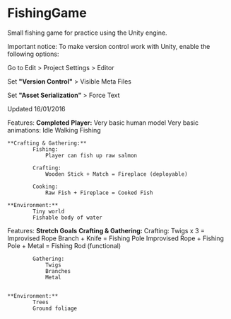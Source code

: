 # FishingGame
Small fishing game for practice using the Unity engine.

Important notice:
To make version control work with Unity, enable the following options:

Go to Edit > Project Settings > Editor

  Set **"Version Control"**  > Visible Meta Files
  
  Set **"Asset Serialization"** > Force Text

  
  
Updated 16/01/2016

Features: **Completed** 
	**Player:**
			Very basic human model
			Very basic animations:
				Idle
				Walking
				Fishing
	
	**Crafting & Gathering:**			
			Fishing:
				Player can fish up raw salmon
				
			Crafting:
				Wooden Stick + Match = Fireplace (deployable)
				
			Cooking:
				Raw Fish + Fireplace = Cooked Fish
				
	**Environment:**
			Tiny world
			Fishable body of water
			
			
Features: **Stretch Goals**
	**Crafting & Gathering:**
			Crafting:
				Twigs x 3 = Improvised Rope
				Branch + Knife = Fishing Pole
				Improvised Rope + Fishing Pole + Metal = Fishing Rod (functional)
			
			Gathering:
				Twigs
				Branches
				Metal
	
	
	**Environment:**
			Trees
			Ground foliage